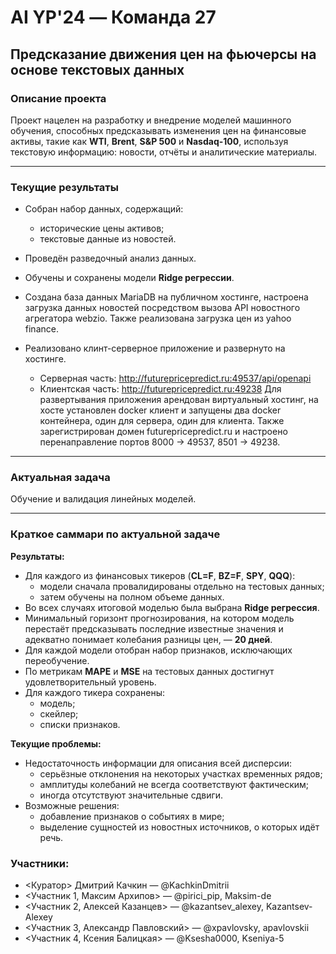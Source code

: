 # AI YP'24 — Команда 27  
## Предсказание движения цен на фьючерсы на основе текстовых данных

### Описание проекта
Проект нацелен на разработку и внедрение моделей машинного обучения, способных предсказывать изменения цен на финансовые активы, такие как **WTI**, **Brent**, **S&P 500** и **Nasdaq-100**, используя текстовую информацию: новости, отчёты и аналитические материалы.

---

### Текущие результаты
- Собран набор данных, содержащий:
  - исторические цены активов;
  - текстовые данные из новостей.
- Проведён разведочный анализ данных.
- Обучены и сохранены модели **Ridge регрессии**.
  
- Создана база данных MariaDB на публичном хостинге, настроена загрузка данных новостей посредством вызова API новостного агрегатора webzio. Также реализована загрузка цен из yahoo finance.
- Реализовано клинт-серверное приложение и развернуто на хостинге.
  - Серверная часть: http://futurepricepredict.ru:49537/api/openapi
  - Клиентская часть: http://futurepricepredict.ru:49238
  Для развертывания приложения арендован виртуальный хостинг, на хосте установлен docker клиент и запущены два docker контейнера, один для сервера, один для клиента.
  Также зарегистрирован домен futurepricepredict.ru и настроено перенаправление портов 8000 -> 49537, 8501 -> 49238.


---

### Актуальная задача
Обучение и валидация линейных моделей.

---

### Краткое саммари по актуальной задаче
**Результаты:**
- Для каждого из финансовых тикеров (**CL=F**, **BZ=F**, **SPY**, **QQQ**):
  - модели сначала провалидированы отдельно на тестовых данных;
  - затем обучены на полном объеме данных.
- Во всех случаях итоговой моделью была выбрана **Ridge регрессия**.
- Минимальный горизонт прогнозирования, на котором модель перестаёт предсказывать последние известные значения и адекватно понимает колебания разницы цен, — **20 дней**.
- Для каждой модели отобран набор признаков, исключающих переобучение.
- По метрикам **MAPE** и **MSE** на тестовых данных достигнут удовлетворительный уровень.
- Для каждого тикера сохранены:
  - модель;
  - скейлер;
  - списки признаков.

**Текущие проблемы:**
- Недостаточность информации для описания всей дисперсии:
  - серьёзные отклонения на некоторых участках временных рядов;
  - амплитуды колебаний не всегда соответствуют фактическим;
  - иногда отсутствуют значительные сдвиги.
- Возможные решения:
  - добавление признаков о событиях в мире;
  - выделение сущностей из новостных источников, о которых идёт речь.
 
###  Участники:
- <Куратор>    Дмитрий Качкин — @KachkinDmitrii
- <Участник 1, Максим Архипов> — @pirici_pip, Maksim-de
- <Участник 2, Алексей Казанцев> — @kazantsev_alexey, Kazantsev-Alexey
- <Участник 3, Александр Павловский> — @xpavlovsky, apavlovskii
- <Участник 4, Ксения Балицкая> — @Ksesha0000, Kseniya-5

